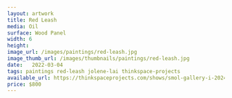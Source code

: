 ```yaml
---
layout: artwork
title: Red Leash
media: Oil
surface: Wood Panel
width: 6
height: 
image_url: /images/paintings/red-leash.jpg
image_thumb_url: /images/thumbnails/paintings/red-leash.jpg
date:   2022-03-04
tags: paintings red-leash jolene-lai thinkspace-projects
available_url: https://thinkspaceprojects.com/shows/smol-gallery-i-2024/show-pieces/
price: $800
---
```

